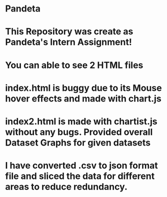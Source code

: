 # Pandeta
# This Repository was create as Pandeta's Intern Assignment!
# You can able to see 2 HTML files
# index.html is buggy due to its Mouse hover effects and made with chart.js
# index2.html is made with chartist.js without any bugs. Provided overall Dataset Graphs for given datasets
# I have converted .csv to json format file and sliced the data for different areas to reduce redundancy.
